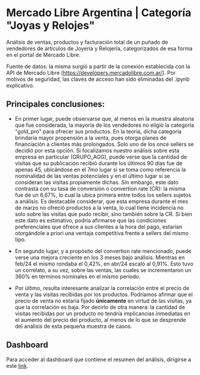 # Mercado Libre Argentina | Categoría "Joyas y Relojes"

Análisis de ventas, productos y facturación total de un puñado de vendedores de artículos de Joyería y Relojería, categorizados de esa forma en el portal de Mercado Libre.

Fuente de datos: la misma surgió a partir de la conexión establecida con la API de Mercado Libre (https://developers.mercadolibre.com.ar/). Por motivos de seguridad, las claves de acceso han sido eliminadas del .ipynb explicativo.

## Principales conclusiones:

- En primer lugar, puede observarse que, al menos en la muestra aleatoria que fue considerada, la mayoría de los vendedores no eligió la categoría "gold_pro" para ofrecer sus productos. En la teoría, dicha categoría brindaría mayor propensión a la venta, pues otorga planes de financiación a clientes más prolongados. Solo uno de los once sellers se decidió por esta opción. Si focalizamos nuestro análisis sobre esta empresa en particular (GRUPO_AGG), puede verse que la cantidad de visitas que su publicación recibió durante los últimos 90 días fue de apenas 45, ubicándose en el 7mo lugar si se toma como referencia la nominalidad de las ventas potenciales y en el último lugar si se consideran las visitas propiamente dichas. Sin embargo, este dato contrasta con su tasa de conversión o convertion rate (CR): la misma fue de un 6,67%, lo cual la ubica primera entre todos los sellers sujetos a análisis.
Es destacable considerar, que esta empresa durante el mes de marzo no ofreció productos a la venta, lo cual tiene incidencia no solo sobre las visitas que pudo recibir, sino también sobre la CR.
Si bien este dato es estimativo, podría afirmarse que las condiciones preferenciales que ofrece a sus clientes a la hora del pago, estarían otorgándole a priori una ventaja competitiva frente a sellers del mismo tipo.

- En segundo lugar, y a propósito del convertion rate mencionado, puede verse una mejora creciente en los 3 meses bajo análisis. Mientras en feb/24 el mismo rondaba el 0,42%, en abr/24 escaló al 0,91%. Esto tuvo un correlato, a su vez, sobre las ventas, las cuales se incrementaron un 360% en términos nominales en el mismo período.

- Por último, resulta interesante analizar la correlación entre el precio de venta y las visitas recibidas por los productos. Podríamos afirmar que el precio de venta no estaría fijado **únicamente** en virtud de las visitas, ya que la correlación es baja. Por decirlo de otra manera: la cantidad de visitas recibidas por un producto no tendría implicancias inmediatas en el aumento del precio del producto, al menos de lo que se desprende del análisis de esta pequeña muestra de casos.

## Dashboard

Para acceder al dashboard que contiene el resumen del análisis, dirigirse a este [link](https://public.tableau.com/app/profile/ignacio.titimoli/viz/MeliDashboard/Dashboard?publish=yes).
